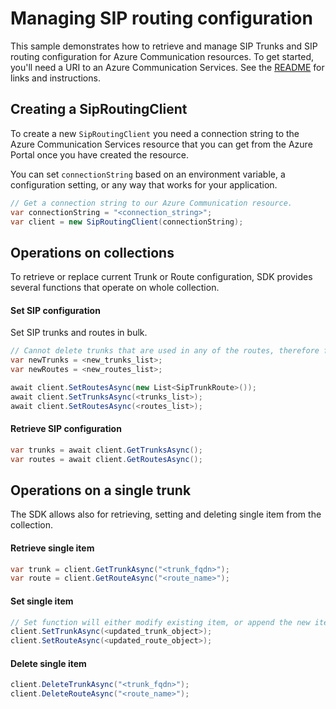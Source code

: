 ﻿# Managing SIP routing configuration

This sample demonstrates how to retrieve and manage SIP Trunks and SIP routing configuration for Azure Communication resources.
To get started, you'll need a URI to an Azure Communication Services. See the [README](https://github.com/Azure/azure-sdk-for-net/blob/master/sdk/communication/Azure.Communication.PhoneNumbers/README.md) for links and instructions.

## Creating a SipRoutingClient

To create a new `SipRoutingClient` you need a connection string to the Azure Communication Services resource that you can get from the Azure Portal once you have created the resource.

You can set `connectionString` based on an environment variable, a configuration setting, or any way that works for your application.

```C# Snippet:CreateSipRoutingClient
// Get a connection string to our Azure Communication resource.
var connectionString = "<connection_string>";
var client = new SipRoutingClient(connectionString);
```

## Operations on collections
To retrieve or replace current Trunk or Route configuration, SDK provides several functions that operate on whole collection.

#### Set SIP configuration
Set SIP trunks and routes in bulk.

```C# Snippet: Replace SIP trunks and routes
// Cannot delete trunks that are used in any of the routes, therefore first set the routes as empty list, and then update routes.
var newTrunks = <new_trunks_list>;
var newRoutes = <new_routes_list>;

await client.SetRoutesAsync(new List<SipTrunkRoute>());
await client.SetTrunksAsync(<trunks_list>);
await client.SetRoutesAsync(<routes_list>);
```

#### Retrieve SIP configuration
```C# Snippet:Retrieve SIP trunks and routes
var trunks = await client.GetTrunksAsync();
var routes = await client.GetRoutesAsync();
```

## Operations on a single trunk
The SDK allows also for retrieving, setting and deleting single item from the collection.

#### Retrieve single item
```C# Snippet:Retrieve one item
var trunk = client.GetTrunkAsync("<trunk_fqdn>");
var route = client.GetRouteAsync("<route_name>");
```

#### Set single item
```C# Snippet:Set one item
// Set function will either modify existing item, or append the new item to the collection.
client.SetTrunkAsync(<updated_trunk_object>);
client.SetRouteAsync(<updated_route_object>);
```

#### Delete single item
```C# Snippet:Delete one item
client.DeleteTrunkAsync("<trunk_fqdn>");
client.DeleteRouteAsync("<route_name>");
```
